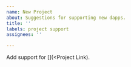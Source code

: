 ```yaml
---
name: New Project
about: Suggestions for supporting new dapps.
title: ''
labels: project support
assignees: ''

---
```


Add support for [<Project Name>](<Project Link).
